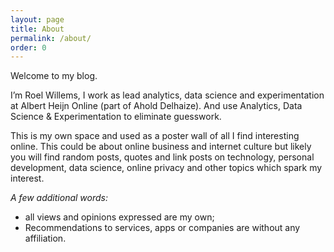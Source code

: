 ```yaml
---
layout: page
title: About
permalink: /about/
order: 0
---
```

Welcome to my blog. 

I’m Roel Willems, I work as lead analytics, data science and experimentation at Albert Heijn Online (part of Ahold Delhaize). And use Analytics, Data Science &amp; Experimentation to eliminate guesswork.

This is my own space and used as a poster wall of all I find interesting online. This could be about online business and internet culture but likely you will find random posts, quotes and link posts on technology, personal development, data science, online privacy and other topics which spark my interest.

_A few additional words:_
- all views and opinions expressed are my own;
- Recommendations to services, apps or companies are without any affiliation.
